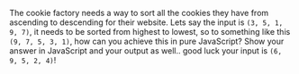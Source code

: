 The cookie factory needs a way to sort all the cookies they have from ascending to descending for their website. Lets say the input is `(3, 5, 1, 9, 7)`, it needs to be sorted from highest to lowest, so to something like this `(9, 7, 5, 3, 1)`, how can you achieve this in pure JavaScript? Show your answer in JavaScript and your output as well.. good luck your input is `(6, 9, 5, 2, 4)`! 